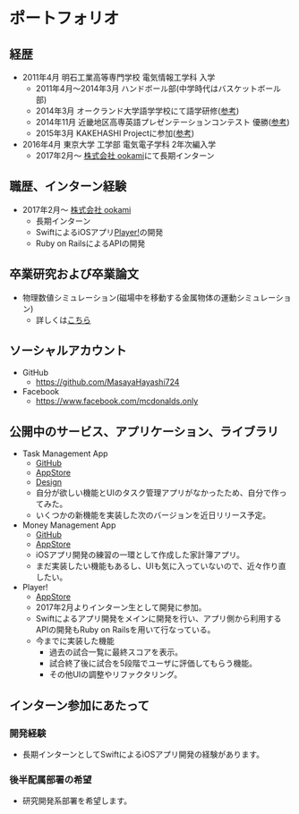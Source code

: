 # ポートフォリオ

## 経歴

- 2011年4月 明石工業高等専門学校 電気情報工学科 入学
  - 2011年4月〜2014年3月 ハンドボール部(中学時代はバスケットボール部)
  - 2014年3月 オークランド大学語学学校にて語学研修([参考](https://www.akashi.ac.jp/blog/archives/7458))
  - 2014年11月 近畿地区高専英語プレゼンテーションコンテスト 優勝([参考](https://www.akashi.ac.jp/blog/archives/10298))
  - 2015年3月 KAKEHASHI Projectに参加([参考](https://www.akashi.ac.jp/blog/archives/10967))
- 2016年4月 東京大学 工学部 電気電子学科 2年次編入学
  - 2017年2月〜 [株式会社 ookami](http://www.playerapp.tokyo/ookamiinc/)にて長期インターン

## 職歴、インターン経験

- 2017年2月〜 [株式会社 ookami](http://www.playerapp.tokyo/ookamiinc/)
  - 長期インターン
  - SwiftによるiOSアプリ[Player!](https://itunes.apple.com/jp/app/id897872395)の開発
  - Ruby on RailsによるAPIの開発


## 卒業研究および卒業論文

  - 物理数値シミュレーション(磁場中を移動する金属物体の運動シミュレーション)
    - 詳しくは[こちら](https://github.com/MasayaHayashi724/graduation-thesis)

## ソーシャルアカウント

- GitHub
  - https://github.com/MasayaHayashi724
- Facebook
  - https://www.facebook.com/mcdonalds.only

## 公開中のサービス、アプリケーション、ライブラリ

- Task Management App
  - [GitHub](https://github.com/MasayaHayashi724/todo-app)
  - [AppStore](https://itunes.apple.com/jp/app/id1234006790?mt=8)
  - [Design](https://github.com/MasayaHayashi724/todo-app-design)
  - 自分が欲しい機能とUIのタスク管理アプリがなかったため、自分で作ってみた。
  - いくつかの新機能を実装した次のバージョンを近日リリース予定。
- Money Management App
  - [GitHub](https://github.com/MasayaHayashi724/Moneygement)
  - [AppStore](https://itunes.apple.com/jp/app/id1229496835?mt=8)
  - iOSアプリ開発の練習の一環として作成した家計簿アプリ。
  - まだ実装したい機能もあるし、UIも気に入っていないので、近々作り直したい。
- Player!
  - [AppStore](https://itunes.apple.com/jp/app/id897872395)
  - 2017年2月よりインターン生として開発に参加。
  - Swiftによるアプリ開発をメインに開発を行い、アプリ側から利用するAPIの開発もRuby on Railsを用いて行なっている。
  - 今までに実装した機能
    - 過去の試合一覧に最終スコアを表示。
    - 試合終了後に試合を5段階でユーザに評価してもらう機能。
    - その他UIの調整やリファクタリング。

## インターン参加にあたって

### 開発経験

- 長期インターンとしてSwiftによるiOSアプリ開発の経験があります。

### 後半配属部署の希望

- 研究開発系部署を希望します。
